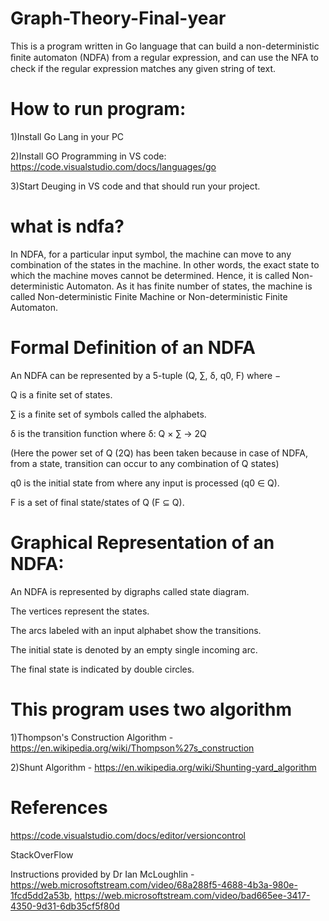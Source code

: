 # Graph-Theory-Final-year
This is a program written in Go language that can build a non-deterministic ﬁnite automaton (NDFA) from a regular expression, and can use the NFA to check if the regular expression matches any given string of text.

# How to run program:
1)Install Go Lang in your PC

2)Install GO Programming in VS code: https://code.visualstudio.com/docs/languages/go

3)Start Deuging in VS code and that should run your project.

# what is ndfa?
In NDFA, for a particular input symbol, the machine can move to any combination of the states in the machine. In other words, the exact state to which the machine moves cannot be determined. Hence, it is called Non-deterministic Automaton. As it has finite number of states, the machine is called Non-deterministic Finite Machine or Non-deterministic Finite Automaton.

# Formal Definition of an NDFA
An NDFA can be represented by a 5-tuple (Q, ∑, δ, q0, F) where −

Q is a finite set of states.

∑ is a finite set of symbols called the alphabets.

δ is the transition function where δ: Q × ∑ → 2Q

(Here the power set of Q (2Q) has been taken because in case of NDFA, from a state, transition can occur to any combination of Q states)

q0 is the initial state from where any input is processed (q0 ∈ Q).

F is a set of final state/states of Q (F ⊆ Q).

# Graphical Representation of an NDFA:
An NDFA is represented by digraphs called state diagram.

The vertices represent the states.

The arcs labeled with an input alphabet show the transitions.

The initial state is denoted by an empty single incoming arc.

The final state is indicated by double circles.

# This program uses two algorithm
1)Thompson's Construction Algorithm - https://en.wikipedia.org/wiki/Thompson%27s_construction

2)Shunt Algorithm - https://en.wikipedia.org/wiki/Shunting-yard_algorithm

# References
https://code.visualstudio.com/docs/editor/versioncontrol

StackOverFlow

Instructions provided by Dr Ian McLoughlin - https://web.microsoftstream.com/video/68a288f5-4688-4b3a-980e-1fcd5dd2a53b, https://web.microsoftstream.com/video/bad665ee-3417-4350-9d31-6db35cf5f80d

